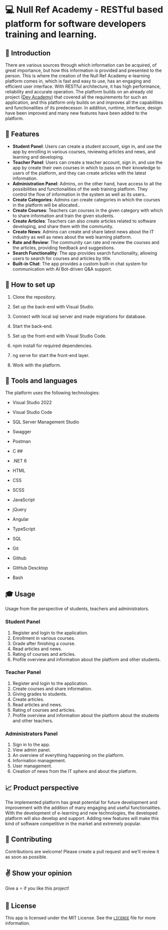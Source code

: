 # 💻 Null Ref Academy - RESTful based platform for software developers training and learning.

## :page_facing_up: Introduction
There are various sources through which information can be acquired, of great importance, but how this information is provided and presented to the person. This is where the creation of the Null Ref Academy e-learning platform comes in, which is fast and easy to use, has an engaging and efficient user interface. With RESTful architecture, it has high performance, reliability and accurate operation. The platform builds on an already old project ([Dev Academy](https://github.com/georgianastasov/dev-academy-webapi-angular)) that covered all the requirements for such an application, and this platform only builds on and improves all the capabilities and functionalities of its predecessor. In addition, runtime, interface, design have been improved and many new features have been added to the platform.

## **🌟 Features**
* **Student Panel**: Users can create a student account, sign in, and use the app by enrolling in various courses, reviewing articles and news, and learning and developing.
* **Teacher Panel**: Users can create a teacher account, sign in, and use the app by create their own courses in which to pass on their knowledge to users of the platform, and they can create articles with the latest information.
* **Administration Panel**: Admins, on the other hand, have access to all the possibilities and functionalities of the web training platform. They control the flow of information in the system as well as its users..
* **Create Categories**: Admins can create categories in which the courses in the platform will be allocated..
* **Create Courses**: Teachers can courses in the given category with which to share information and train the given students.
* **Create Articles**: Teachers can also create articles related to software developing, and share them with the community.
* **Create News**: Admins can create and share latest news about the IT industry as well as news about the web learning platform.
* **Rate and Review**: The community can rate and review the courses and the articles, providing feedback and suggestions.
* **Search Functionality**: The app provides search functionality, allowing users to search for courses and articles by title.
* **Built-in Chat**: The app provides a custom built-in chat system for communication with AI Bot-driven Q&A support.

## :electric_plug: How to set up
1. Clone the repository.
2. Set up the back-end with Visual Studio.
3. Connect with local sql server and made migrations for database.
4. Start the back-end.

5. Set up the front-end with Visual Studio Code.
6. npm install for required dependencies.
7. ng serve for start the front-end layer.

8. Work with the platform.

## :wrench: Tools and languages
The platform uses the following technologies:
* Visual Studio 2022
* Visual Studio Code
* SQL Server Management Studio 
* Swagger
* Postman

* C ##
* .NET 6
* HTML
* CSS
* SCSS
* JavaScript
* jQuery
* Angular
* TypeScript
* SQL

* Git
* Github
* GitHub Descktop
* Bash

## **🎓 Usage**
Usage from the perspective of students, teachers and administrators.

### **Student Panel**
1. Register and login to the application.
2. Enrollment in various courses.
3. Grade after finishing a course.
4. Read articles and news.
5. Rating of courses and articles.
6. Profile overview and information about the platform and other students.

### **Teacher Panel**
1. Register and login to the application.
2. Create courses and share information.
3. Giving grades to students.
4. Create articles.
5. Read articles and news.
5. Rating of courses and articles.
6. Profile overview and information about the platform about the students and other teachers.

### **Administrators Panel**
1. Sign in to the app.
2. View admin panel.
3. An overview of everything happening on the platform.
4. Information management.
5. User management.
6. Creation of news from the IT sphere and about the platform.

## :chart_with_upwards_trend: Product perspective
The implemented platform has great potential for future development and improvement with the addition of many engaging and useful functionalities. With the development of e-learning and new technologies, the developed platform will also develop and support. Adding new features will make this kind of software competitive in the market and extremely popular.

## **🤝 Contributing**
Contributions are welcome! Please create a pull request and we'll review it as soon as possible.
## ✌️ Show your opinion
Give a ⭐ if you like this project!

## 📝 License
This app is licensed under the MIT License. See the <code>[LICENSE](https://github.com/georgianastasov/null-ref-academy-restful/blob/main/LICENSE)</code> file for more information.
